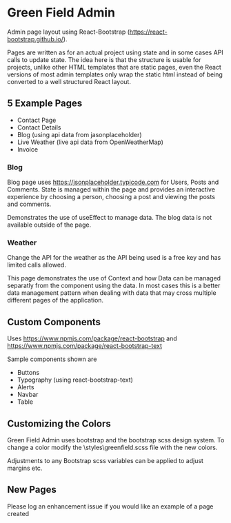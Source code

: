 # Green Field Admin

Admin page layout using React-Bootstrap (https://react-bootstrap.github.io/).

Pages are written as for an actual project using state and in some cases API calls to update state. The idea here is that the structure is usable for projects, unlike other HTML templates that are static pages, even the React versions of most admin templates only wrap the static html instead of being converted to a well structured React layout.

## 5 Example Pages

- Contact Page
- Contact Details
- Blog (using api data from jasonplaceholder)
- Live Weather (live api data from OpenWeatherMap)
- Invoice

### Blog 

Blog page uses https://jsonplaceholder.typicode.com for Users, Posts and Comments. State is managed within the page and provides an interactive experience by choosing a person, choosing a post and viewing the posts and comments.

Demonstrates the use of useEffect to manage data. The blog data is not available outside of the page.

### Weather

Change the API for the weather as the API being used is a free key and has limited calls allowed.

This page demonstrates the use of Context and how Data can be managed separatly from the component using the data. In most cases this is a better data management pattern when dealing with data that may cross multiple different pages of the application.

## Custom Components

Uses https://www.npmjs.com/package/react-bootstrap and https://www.npmjs.com/package/react-bootstrap-text 

Sample components shown are
- Buttons
- Typography (using react-bootstrap-text)
- Alerts
- Navbar
- Table

## Customizing the Colors

Green Field Admin uses bootstrap and the bootstrap scss design system. To change a color modify the 
\styles\greenfield.scss 
file with the new colors.

Adjustments to any Bootstrap scss variables can be applied to adjust margins etc.

## New Pages

Please log an enhancement issue if you would like an example of a page created
